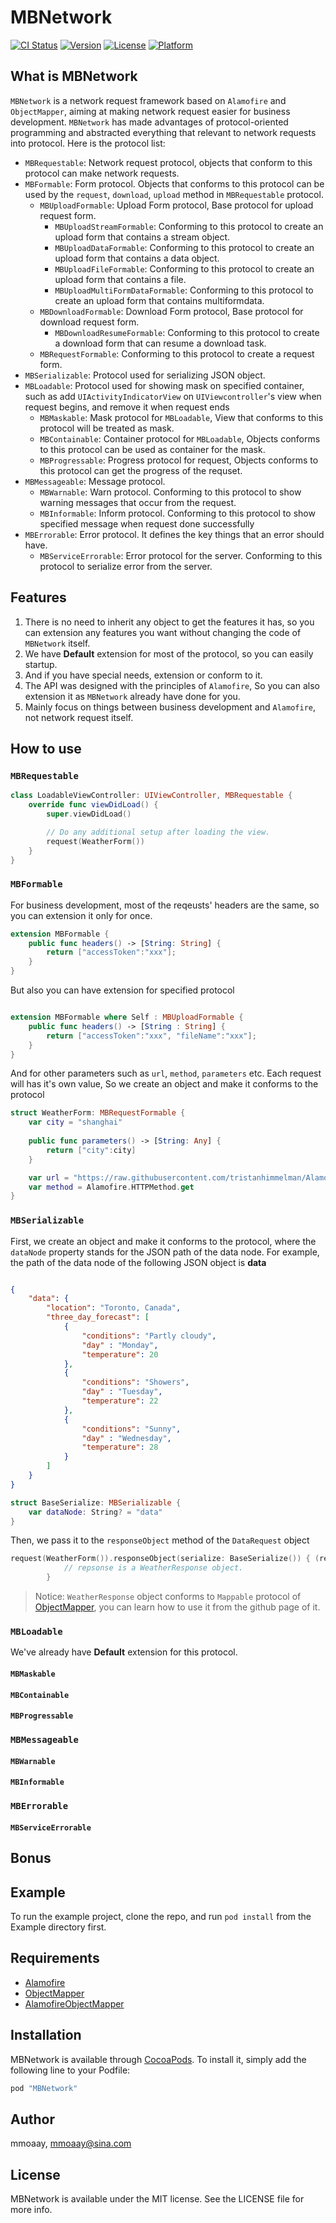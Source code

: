 # MBNetwork

[![CI Status](http://img.shields.io/travis/mmoaay/MBNetwork.svg?style=flat)](https://travis-ci.org/mmoaay/MBNetwork)
[![Version](https://img.shields.io/cocoapods/v/MBNetwork.svg?style=flat)](http://cocoapods.org/pods/MBNetwork)
[![License](https://img.shields.io/cocoapods/l/MBNetwork.svg?style=flat)](http://cocoapods.org/pods/MBNetwork)
[![Platform](https://img.shields.io/cocoapods/p/MBNetwork.svg?style=flat)](http://cocoapods.org/pods/MBNetwork)

## What is MBNetwork

`MBNetwork` is a network request framework based on `Alamofire` and `ObjectMapper`, aiming at making network request easier for business development. `MBNetwork` has made advantages of protocol-oriented programming and abstracted everything that relevant to network requests into protocol. Here is the protocol list: 

 - `MBRequestable`: Network request protocol, objects that conform to this protocol can make network requests.
 - `MBFormable`: Form protocol. Objects that conforms to this protocol can be used by the `request`, `download`, `upload` method in `MBRequestable` protocol.
   - `MBUploadFormable`: Upload Form protocol, Base protocol for upload request form.
     - `MBUploadStreamFormable`: Conforming to this protocol to create an upload form that contains a stream object.
     - `MBUploadDataFormable`: Conforming to this protocol to create an upload form that contains a data object.
     - `MBUploadFileFormable`: Conforming to this protocol to create an upload form that contains a file.
     - `MBUploadMultiFormDataFormable`: Conforming to this protocol to create an upload form that contains multiformdata.
   - `MBDownloadFormable`: Download Form protocol, Base protocol for download request form.
     - `MBDownloadResumeFormable`: Conforming to this protocol to create a download form that can resume a download task.
   - `MBRequestFormable`: Conforming to this protocol to create a request form.
 - `MBSerializable`: Protocol used for serializing JSON object.
 - `MBLoadable`: Protocol used for showing mask on specified container, such as add `UIActivityIndicatorView` on `UIViewcontroller`'s view when request begins, and remove it when request ends
   - `MBMaskable`: Mask protocol for `MBLoadable`, View that conforms to this protocol will be treated as mask.
   - `MBContainable`: Container protocol for `MBLoadable`, Objects conforms to this protocol can be used as container for the mask.
   - `MBProgressable`: Progress protocol for request, Objects conforms to this protocol can get the progress of the requset.
 - `MBMessageable`: Message protocol.
   - `MBWarnable`: Warn protocol. Conforming to this protocol to show warning messages that occur from the request.
   - `MBInformable`: Inform protocol. Conforming to this protocol to show specified message when request done successfully
 - `MBErrorable`: Error protocol. It defines the key things that an error should have.
   - `MBServiceErrorable`: Error protocol for the server. Conforming to this protocol to serialize error from the server.

## Features

 1. There is no need to inherit any object to get the features it has, so you can extension any features you want without changing the code of `MBNetwork` itself.
 2. We have **Default** extension for most of the protocol, so you can easily startup.
 3. And if you have special needs, extension or conform to it.
 4. The API was designed with the principles of `Alamofire`, So you can also extension it as `MBNetwork` already have done for you.
 5. Mainly focus on things between business development and `Alamofire`, not network request itself.

## How to use

### `MBRequestable`


``` swift
class LoadableViewController: UIViewController, MBRequestable {
    override func viewDidLoad() {
        super.viewDidLoad()

        // Do any additional setup after loading the view.
        request(WeatherForm())
    }
}
```

### `MBFormable`


For business development, most of the reqeusts' headers are the same, so you can extension it only for once.

``` swift
extension MBFormable {
    public func headers() -> [String: String] {
        return ["accessToken":"xxx"];
    }
}

```
But also you can have extension for specified protocol

``` swift

extension MBFormable where Self : MBUploadFormable {
    public func headers() -> [String : String] {
        return ["accessToken":"xxx", "fileName":"xxx"];
    }
}
```

And for other parameters such as `url`, `method`, `parameters` etc. 
Each request will has it's own value, So we create an object and make it conforms to the protocol

``` swift
struct WeatherForm: MBRequestFormable {
    var city = "shanghai"
    
    public func parameters() -> [String: Any] {
        return ["city":city]
    }

    var url = "https://raw.githubusercontent.com/tristanhimmelman/AlamofireObjectMapper/2ee8f34d21e8febfdefb2b3a403f18a43818d70a/sample_keypath_json"
    var method = Alamofire.HTTPMethod.get
}
```

### `MBSerializable`

First, we create an object and make it conforms to the protocol, where the `dataNode` property stands for the JSON path of the data node. For example, the path of the data node of the following JSON object is **data**

``` JSON

{
    "data": {
        "location": "Toronto, Canada",    
        "three_day_forecast": [
            { 
                "conditions": "Partly cloudy",
                "day" : "Monday",
                "temperature": 20 
            },
            { 
                "conditions": "Showers",
                "day" : "Tuesday",
                "temperature": 22 
            },
            { 
                "conditions": "Sunny",
                "day" : "Wednesday",
                "temperature": 28 
            }
        ]
    }
}
```

``` swift
struct BaseSerialize: MBSerializable {
    var dataNode: String? = "data"
}
```

Then, we pass it to the `responseObject` method of the `DataRequest` object 

``` swift
request(WeatherForm()).responseObject(serialize: BaseSerialize()) { (response:DataResponse<WeatherResponse>) in
            // repsonse is a WeatherResponse object.
        }
```

> Notice: `WeatherResponse` object conforms to `Mappable` protocol of [ObjectMapper](https://github.com/Hearst-DD/ObjectMapper/), you can learn how to use it from the github page of it.

### `MBLoadable`

We've already have **Default** extension for this protocol.

#### `MBMaskable`

#### `MBContainable`

#### `MBProgressable`

### `MBMessageable`

#### `MBWarnable`

#### `MBInformable`

### `MBErrorable`

#### `MBServiceErrorable`

## Bonus

## Example

To run the example project, clone the repo, and run `pod install` from the Example directory first.

## Requirements

 - [Alamofire](https://github.com/Alamofire/Alamofire)
 - [ObjectMapper](https://github.com/Hearst-DD/ObjectMapper/)
 - [AlamofireObjectMapper](https://github.com/tristanhimmelman/AlamofireObjectMapper)

## Installation

MBNetwork is available through [CocoaPods](http://cocoapods.org). To install
it, simply add the following line to your Podfile:

```ruby
pod "MBNetwork"
```

## Author

mmoaay, mmoaay@sina.com

## License

MBNetwork is available under the MIT license. See the LICENSE file for more info.
